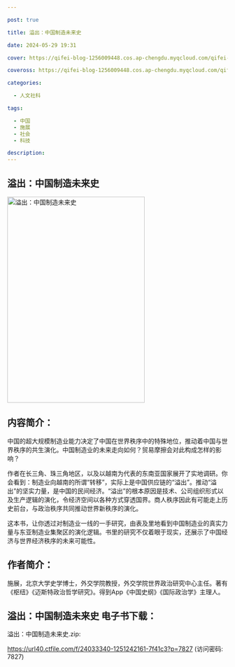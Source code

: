 ```yaml
---

post: true

title: 溢出：中国制造未来史

date: 2024-05-29 19:31

cover: https://qifei-blog-1256009448.cos.ap-chengdu.myqcloud.com/qifei-blog/65065a4f661c6c8e54404fc6.jpg

coveross: https://qifei-blog-1256009448.cos.ap-chengdu.myqcloud.com/qifei-blog/65065a4f661c6c8e54404fc6.jpg

categories:

  - 人文社科

tags:

  - 中国
  - 施展
  - 社会
  - 科技

description:
---
```


## 溢出：中国制造未来史
<img alt="溢出：中国制造未来史 " class="aligncenter loaded" data-was-processed="true" decoding="async" fetchpriority="high" height="471" src="https://qifei-blog-1256009448.cos.ap-chengdu.myqcloud.com/qifei-blog/65065a4f661c6c8e54404fc6.jpg " style="cursor: zoom-in;" width="314"/>

## 内容简介：

中国的超大规模制造业能力决定了中国在世界秩序中的特殊地位，推动着中国与世界秩序的共生演化。中国制造业的未来走向如何？贸易摩擦会对此构成怎样的影响？

作者在长三角、珠三角地区，以及以越南为代表的东南亚国家展开了实地调研。你会看到：制造业向越南的所谓“转移”，实际上是中国供应链的“溢出”。推动“溢出”的坚实力量，是中国的民间经济。“溢出”的根本原因是技术、公司组织形式以及生产逻辑的演化，令经济空间以各种方式穿透国界。商人秩序因此有可能走上历史前台，与政治秩序共同推动世界新秩序的演化。

这本书，让你透过对制造业一线的一手研究，由表及里地看到中国制造业的真实力量与东亚制造业集聚区的演化逻辑。书里的研究不仅着眼于现实，还展示了中国经济与世界经济秩序的未来可能性。

## 作者简介：

施展，北京大学史学博士，外交学院教授，外交学院世界政治研究中心主任。著有《枢纽》《迈斯特政治哲学研究》。得到App《中国史纲》《国际政治学》主理人。

## 溢出：中国制造未来史 电子书下载：

溢出：中国制造未来史.zip: 

https://url40.ctfile.com/f/24033340-1251242161-7f41c3?p=7827 (访问密码: 7827)
